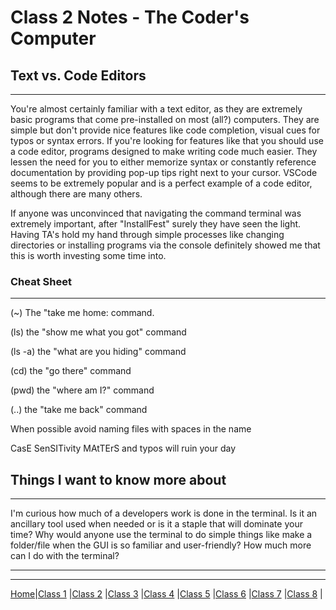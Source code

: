 # Class 2 Notes - The Coder's Computer

## Text vs. Code Editors

---
You're almost certainly familiar with a text editor, as they are extremely basic programs that come pre-installed on most (all?) computers. They are simple but don't provide nice features like code completion, visual cues for typos or syntax errors. If you're looking for features like that you should use a code editor, programs designed to make writing code much easier. They lessen the need for you to either memorize syntax or constantly reference documentation by providing pop-up tips right next to your cursor. VSCode seems to be extremely popular and is a perfect example of a code editor, although there are many others.

If anyone was unconvinced that navigating the command terminal was extremely important, after "InstallFest" surely they have seen the light. Having TA's hold my hand through simple processes like changing directories or installing programs via the console definitely showed me that this is worth investing some time into.

### Cheat Sheet

---
(~) The "take me home: command.

(ls) the "show me what you got" command

(ls -a) the "what are you hiding" command

(cd) the "go there" command

(pwd) the "where am I?" command

(..) the "take me back" command

When possible avoid naming files with spaces in the name

CasE SenSITivity MAtTErS and typos will ruin your day

## Things I want to know more about

---
I'm curious how much of a developers work is done in the terminal. Is it an ancillary tool used when needed or is it a staple that will dominate your time? Why would anyone use the terminal to do simple things like make a folder/file when the GUI is so familiar and user-friendly? How much more can I do with the terminal?

---
---
[Home](reading-notes/README.md)|[Class 1](102/class1.md) |[Class 2](102/class2) |[Class 3](102/class3) |[Class 4](102/class4) |[Class 5](102/class5) |[Class 6](102/class6) |[Class 7](102/class7) |[Class 8](102/class8) |
